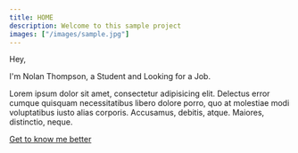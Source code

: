 ```yaml
---
title: HOME
description: Welcome to this sample project
images: ["/images/sample.jpg"]
---
```


Hey,

I'm Nolan Thompson, a Student and Looking for a Job.

Lorem ipsum dolor sit amet, consectetur adipisicing elit. Delectus error cumque quisquam necessitatibus libero dolore porro, quo at molestiae modi voluptatibus iusto alias corporis. Accusamus, debitis, atque. Maiores, distinctio, neque.

[Get to know me better](/about "Get to know me better")